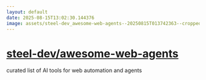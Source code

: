 ```yaml
---
layout: default
date: 2025-08-15T13:02:30.144376
image: assets/steel-dev_awesome-web-agents--20250815T013742363--cropped.png
---
```


# [steel-dev/awesome-web-agents](https://github.com/steel-dev/awesome-web-agents)

curated list of AI tools for web automation and agents
